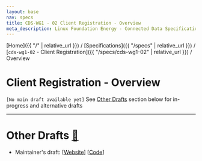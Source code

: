 ```yaml
---
layout: base
nav: specs
title: CDS-WG1 - 02 Client Registration - Overview
meta_description: Linux Foundation Energy - Connected Data Specification (CDS) - Registration Working Group (WG1) - Specifications - cds-wg1-02 - Client Registration - Overview
---
```

[Home]({{ "/" | relative_url }}) / [Specifications]({{ "/specs" | relative_url }}) / [`cds-wg1-02` - Client Registration]({{ "/specs/cds-wg1-02" | relative_url }}) / Overview

# Client Registration - Overview

`[No main draft available yet]` See [Other Drafts](#other-drafts) section below for in-progress and alternative drafts

---

# Other Drafts <a id="other-drafts" href="#other-drafts" class="permalink">🔗</a>

* Maintainer's draft: [[Website](https://daniel-roesler.github.io/CDS-Registration/specs/cds-wg1-02/overview)] [[Code](https://github.com/daniel-roesler/CDS-Registration/blob/main/website/specs/cds-wg1-02/overview.md)]
